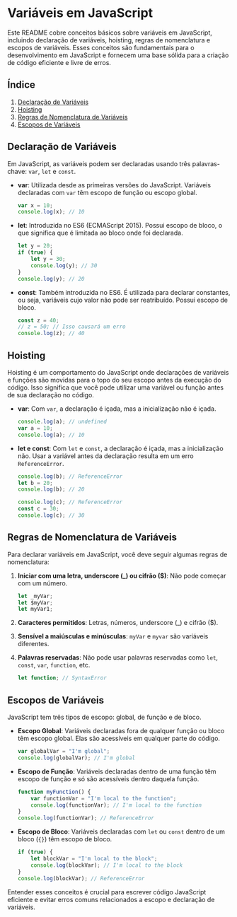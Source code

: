 # Variáveis em JavaScript

Este README cobre conceitos básicos sobre variáveis em JavaScript, incluindo declaração de variáveis, hoisting, regras de nomenclatura e escopos de variáveis. Esses conceitos são fundamentais para o desenvolvimento em JavaScript e fornecem uma base sólida para a criação de código eficiente e livre de erros.

## Índice

1. [Declaração de Variáveis](#declaração-de-variáveis)
2. [Hoisting](#hoisting)
3. [Regras de Nomenclatura de Variáveis](#regras-de-nomenclatura-de-variáveis)
4. [Escopos de Variáveis](#escopos-de-variáveis)

## Declaração de Variáveis

Em JavaScript, as variáveis podem ser declaradas usando três palavras-chave: `var`, `let` e `const`.

- **var**: Utilizada desde as primeiras versões do JavaScript. Variáveis declaradas com `var` têm escopo de função ou escopo global.

    ```javascript
    var x = 10;
    console.log(x); // 10
    ```

- **let**: Introduzida no ES6 (ECMAScript 2015). Possui escopo de bloco, o que significa que é limitada ao bloco onde foi declarada.

    ```javascript
    let y = 20;
    if (true) {
        let y = 30;
        console.log(y); // 30
    }
    console.log(y); // 20
    ```

- **const**: Também introduzida no ES6. É utilizada para declarar constantes, ou seja, variáveis cujo valor não pode ser reatribuído. Possui escopo de bloco.

    ```javascript
    const z = 40;
    // z = 50; // Isso causará um erro
    console.log(z); // 40
    ```

## Hoisting

Hoisting é um comportamento do JavaScript onde declarações de variáveis e funções são movidas para o topo do seu escopo antes da execução do código. Isso significa que você pode utilizar uma variável ou função antes de sua declaração no código.

- **var**: Com `var`, a declaração é içada, mas a inicialização não é içada.

    ```javascript
    console.log(a); // undefined
    var a = 10;
    console.log(a); // 10
    ```

- **let e const**: Com `let` e `const`, a declaração é içada, mas a inicialização não. Usar a variável antes da declaração resulta em um erro `ReferenceError`.

    ```javascript
    console.log(b); // ReferenceError
    let b = 20;
    console.log(b); // 20
    ```

    ```javascript
    console.log(c); // ReferenceError
    const c = 30;
    console.log(c); // 30
    ```

## Regras de Nomenclatura de Variáveis

Para declarar variáveis em JavaScript, você deve seguir algumas regras de nomenclatura:

1. **Iniciar com uma letra, underscore (_) ou cifrão ($)**: Não pode começar com um número.
    ```javascript
    let _myVar;
    let $myVar;
    let myVar1;
    ```

2. **Caracteres permitidos**: Letras, números, underscore (_) e cifrão ($).

3. **Sensível a maiúsculas e minúsculas**: `myVar` e `myvar` são variáveis diferentes.

4. **Palavras reservadas**: Não pode usar palavras reservadas como `let`, `const`, `var`, `function`, etc.

    ```javascript
    let function; // SyntaxError
    ```

## Escopos de Variáveis

JavaScript tem três tipos de escopo: global, de função e de bloco.

- **Escopo Global**: Variáveis declaradas fora de qualquer função ou bloco têm escopo global. Elas são acessíveis em qualquer parte do código.

    ```javascript
    var globalVar = "I'm global";
    console.log(globalVar); // I'm global
    ```

- **Escopo de Função**: Variáveis declaradas dentro de uma função têm escopo de função e só são acessíveis dentro daquela função.

    ```javascript
    function myFunction() {
        var functionVar = "I'm local to the function";
        console.log(functionVar); // I'm local to the function
    }
    console.log(functionVar); // ReferenceError
    ```

- **Escopo de Bloco**: Variáveis declaradas com `let` ou `const` dentro de um bloco (`{}`) têm escopo de bloco.

    ```javascript
    if (true) {
        let blockVar = "I'm local to the block";
        console.log(blockVar); // I'm local to the block
    }
    console.log(blockVar); // ReferenceError
    ```

Entender esses conceitos é crucial para escrever código JavaScript eficiente e evitar erros comuns relacionados a escopo e declaração de variáveis.
